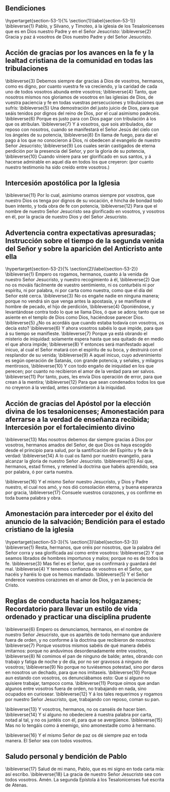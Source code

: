 ## Bendiciones
\hypertarget{section-53-1}{%
\section{1}\label{section-53-1}}
\bibleverse{1} Pablo, y Silvano, y Timoteo, á la iglesia de los Tesalonicenses que es en Dios nuestro Padre y en el Señor Jesucristo: 
\bibleverse{2} Gracia y paz á vosotros de Dios nuestro Padre y del Señor Jesucristo.

## Acción de gracias por los avances en la fe y la lealtad cristiana de la comunidad en todas las tribulaciones
 
\bibleverse{3} Debemos siempre dar gracias á Dios de vosotros, hermanos, como es digno, por cuanto vuestra fe va creciendo, y la caridad de cada uno de todos vosotros abunda entre vosotros; 
\bibleverse{4} Tanto, que nosotros mismos nos gloriamos de vosotros en las iglesias de Dios, de vuestra paciencia y fe en todas vuestras persecuciones y tribulaciones que sufrís: 
\bibleverse{5} Una demostración del justo juicio de Dios, para que seáis tenidos por dignos del reino de Dios, por el cual asimismo padecéis. 
\bibleverse{6} Porque es justo para con Dios pagar con tribulación á los que os atribulan. 
\bibleverse{7} Y á vosotros, que sois atribulados, dar reposo con nosotros, cuando se manifestará el Señor Jesús del cielo con los ángeles de su potencia, 
\bibleverse{8} En llama de fuego, para dar el pago á los que no conocieron á Dios, ni obedecen al evangelio de nuestro Señor Jesucristo; 
\bibleverse{9} Los cuales serán castigados de eterna perdición por la presencia del Señor, y por la gloria de su potencia, 
\bibleverse{10} Cuando viniere para ser glorificado en sus santos, y á hacerse admirable en aquel día en todos los que creyeron: (por cuanto nuestro testimonio ha sido creído entre vosotros.)

## Intercesión apostólica por la Iglesia
 
\bibleverse{11} Por lo cual, asimismo oramos siempre por vosotros, que nuestro Dios os tenga por dignos de su vocación, é hincha de bondad todo buen intento, y toda obra de fe con potencia, 
\bibleverse{12} Para que el nombre de nuestro Señor Jesucristo sea glorificado en vosotros, y vosotros en él, por la gracia de nuestro Dios y del Señor Jesucristo. 

## Advertencia contra expectativas apresuradas; Instrucción sobre el tiempo de la segunda venida del Señor y sobre la aparición del Anticristo ante ella
\hypertarget{section-53-2}{%
\section{2}\label{section-53-2}}
\bibleverse{1} Empero os rogamos, hermanos, cuanto á la venida de nuestro Señor Jesucristo, y nuestro recogimiento á él, 
\bibleverse{2} Que no os mováis fácilmente de vuestro sentimiento, ni os conturbéis ni por espíritu, ni por palabra, ni por carta como nuestra, como que el día del Señor esté cerca. 
\bibleverse{3} No os engañe nadie en ninguna manera; porque no vendrá sin que venga antes la apostasía, y se manifieste el hombre de pecado, el hijo de perdición, 
\bibleverse{4} Oponiéndose, y levantándose contra todo lo que se llama Dios, ó que se adora; tanto que se asiente en el templo de Dios como Dios, haciéndose parecer Dios. 
\bibleverse{5} ¿No os acordáis que cuando estaba todavía con vosotros, os decía esto? 
\bibleverse{6} Y ahora vosotros sabéis lo que impide, para que á su tiempo se manifieste. 
\bibleverse{7} Porque ya está obrando el misterio de iniquidad: solamente espera hasta que sea quitado de en medio el que ahora impide; 
\bibleverse{8} Y entonces será manifestado aquel inicuo, al cual el Señor matará con el espíritu de su boca, y destruirá con el resplandor de su venida; 
\bibleverse{9} A aquel inicuo, cuyo advenimiento es según operación de Satanás, con grande potencia, y señales, y milagros mentirosos, 
\bibleverse{10} Y con todo engaño de iniquidad en los que perecen; por cuanto no recibieron el amor de la verdad para ser salvos. 
\bibleverse{11} Por tanto, pues, les envía Dios operación de error, para que crean á la mentira; 
\bibleverse{12} Para que sean condenados todos los que no creyeron á la verdad, antes consintieron á la iniquidad.

## Acción de gracias del Apóstol por la elección divina de los tesalonicenses; Amonestación para aferrarse a la verdad de enseñanza recibida; Intercesión por el fortalecimiento divino
 
\bibleverse{13} Mas nosotros debemos dar siempre gracias á Dios por vosotros, hermanos amados del Señor, de que Dios os haya escogido desde el principio para salud, por la santificación del Espíritu y fe de la verdad: 
\bibleverse{14} A lo cual os llamó por nuestro evangelio, para alcanzar la gloria de nuestro Señor Jesucristo. 
\bibleverse{15} Así que, hermanos, estad firmes, y retened la doctrina que habéis aprendido, sea por palabra, ó por carta nuestra.

 
\bibleverse{16} Y el mismo Señor nuestro Jesucristo, y Dios y Padre nuestro, el cual nos amó, y nos dió consolación eterna, y buena esperanza por gracia, 
\bibleverse{17} Consuele vuestros corazones, y os confirme en toda buena palabra y obra. 

## Amonestación para interceder por el éxito del anuncio de la salvación; Bendición para el estado cristiano de la iglesia
\hypertarget{section-53-3}{%
\section{3}\label{section-53-3}}
\bibleverse{1} Resta, hermanos, que oréis por nosotros, que la palabra del Señor corra y sea glorificada así como entre vosotros: 
\bibleverse{2} Y que seamos librados de hombres importunos y malos; porque no es de todos la fe. 
\bibleverse{3} Mas fiel es el Señor, que os confirmará y guardará del mal. 
\bibleverse{4} Y tenemos confianza de vosotros en el Señor, que hacéis y haréis lo que os hemos mandado. 
\bibleverse{5} Y el Señor enderece vuestros corazones en el amor de Dios, y en la paciencia de Cristo.

## Reglas de conducta hacia los holgazanes; Recordatorio para llevar un estilo de vida ordenado y practicar una disciplina prudente
 
\bibleverse{6} Empero os denunciamos, hermanos, en el nombre de nuestro Señor Jesucristo, que os apartéis de todo hermano que anduviere fuera de orden, y no conforme á la doctrina que recibieron de nosotros: 
\bibleverse{7} Porque vosotros mismos sabéis de qué manera debéis imitarnos: porque no anduvimos desordenadamente entre vosotros, 
\bibleverse{8} Ni comimos el pan de ninguno de balde; antes, obrando con trabajo y fatiga de noche y de día, por no ser gravosos á ninguno de vosotros; 
\bibleverse{9} No porque no tuviésemos potestad, sino por daros en nosotros un dechado, para que nos imitaseis. 
\bibleverse{10} Porque aun estando con vosotros, os denunciábamos esto: Que si alguno no quisiere trabajar, tampoco coma. 
\bibleverse{11} Porque oímos que andan algunos entre vosotros fuera de orden, no trabajando en nada, sino ocupados en curiosear. 
\bibleverse{12} Y á los tales requerimos y rogamos por nuestro Señor Jesucristo, que, trabajando con reposo, coman su pan.

 
\bibleverse{13} Y vosotros, hermanos, no os canséis de hacer bien. 
\bibleverse{14} Y si alguno no obedeciere á nuestra palabra por carta, notad al tal, y no os juntéis con él, para que se avergüence. 
\bibleverse{15} Mas no lo tengáis como á enemigo, sino amonestadle como á hermano.

 
\bibleverse{16} Y el mismo Señor de paz os dé siempre paz en toda manera. El Señor sea con todos vosotros.

## Saludo personal y bendición de Pablo
 
\bibleverse{17} Salud de mi mano, Pablo, que es mi signo en toda carta mía: así escribo. 
\bibleverse{18} La gracia de nuestro Señor Jesucristo sea con todos vosotros. Amén. La segunda Epístola á los Tesalonicenses fué escrita de Atenas. 